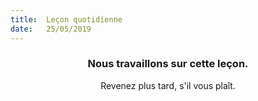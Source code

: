 ```yaml
---
title:  Leçon quotidienne
date:   25/05/2019
---
```


### <center>Nous travaillons sur cette leçon.</center>
<center>Revenez plus tard, s'il vous plaît.</center>